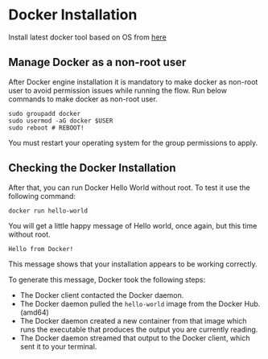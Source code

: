 # Docker Installation

Install latest docker tool based on OS from [here](https://docs.docker.com/engine/install/)

## Manage Docker as a non-root user
After Docker engine installation it is mandatory to make docker
as non-root user to avoid permission issues while running the flow.
Run below commands to make docker as non-root user.

```
sudo groupadd docker
sudo usermod -aG docker $USER
sudo reboot # REBOOT!
```

You must restart your operating system for the group permissions to apply.

## Checking the Docker Installation

After that, you can run Docker Hello World without root. To test
it use the following command:

```
docker run hello-world
```

You will get a little happy message of Hello world, once again,
but this time without root.

```
Hello from Docker!
```

This message shows that your installation appears to be working correctly.

To generate this message, Docker took the following steps:
- The Docker client contacted the Docker daemon.
- The Docker daemon pulled the `hello-world` image from the Docker Hub.
   (amd64)
- The Docker daemon created a new container from that image which runs
   the executable that produces the output you are currently reading.
- The Docker daemon streamed that output to the Docker client, which
   sent it to your terminal.

